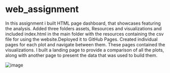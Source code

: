 # web_assignment

In this assignment i built HTML page dashboard, that showcases featuring the analysis. Added three folders assets, Resources and visualizations and included index.html in the main folder with the resources containing the csv file for using the website.Deployed it to GitHub Pages. Created individual pages for each plot and navigate between them. These pages contained the visualizations. I built a landing page to provide a comparison of all the plots, along with another page to present the data that was used to build them.


![image](https://user-images.githubusercontent.com/101225094/187993319-ec67e443-da2b-4c4a-b212-578e3451dd0b.png)
